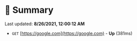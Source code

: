 # 📖 Summary
Last updated: **8/26/2021, 12:00:12 AM**

- `GET` [https://google.com](https://google.com) - **Up** (381ms)
